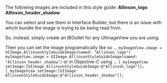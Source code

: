 
The following images are included in this style guide:
**Allinson_logo**
**Allinson_header_shadow**

You can select and see them in Interface Builder, but there is an issue with which bundle the image is trying to be being read from.

So, instead, simply create an IBOutlet for any UIImageView you are using.

Then you can set the image programatically like so ...
`myImageView.image = UIImage.AllinsonStyleGuideImage(named: "Allinson_logo")`
`myImageView.image = UIImage.AllinsonStyleGuideImage(named: "Allinson_header_shadow")`
or in Objective-C using ...
`[_myImageView setImage:[UIImage AllinsonStyleGuideImage:@"Allinson_logo"]];`
`[_myImageView setImage:[UIImage AllinsonStyleGuideImage:@"Allinson_header_shadow"]];`
